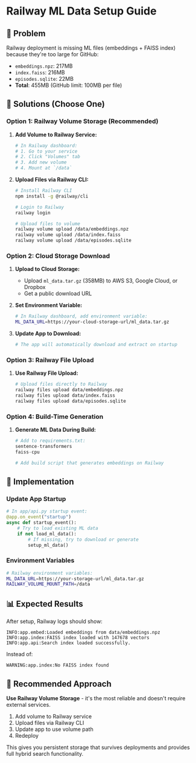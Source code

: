 # Railway ML Data Setup Guide

## 🚨 Problem
Railway deployment is missing ML files (embeddings + FAISS index) because they're too large for GitHub:
- `embeddings.npz`: 217MB
- `index.faiss`: 216MB  
- `episodes.sqlite`: 22MB
- **Total**: 455MB (GitHub limit: 100MB per file)

## 🚀 Solutions (Choose One)

### Option 1: Railway Volume Storage (Recommended)

1. **Add Volume to Railway Service:**
   ```bash
   # In Railway dashboard:
   # 1. Go to your service
   # 2. Click "Volumes" tab
   # 3. Add new volume
   # 4. Mount at `/data`
   ```

2. **Upload Files via Railway CLI:**
   ```bash
   # Install Railway CLI
   npm install -g @railway/cli
   
   # Login to Railway
   railway login
   
   # Upload files to volume
   railway volume upload /data/embeddings.npz
   railway volume upload /data/index.faiss
   railway volume upload /data/episodes.sqlite
   ```

### Option 2: Cloud Storage Download

1. **Upload to Cloud Storage:**
   - Upload `ml_data.tar.gz` (358MB) to AWS S3, Google Cloud, or Dropbox
   - Get a public download URL

2. **Set Environment Variable:**
   ```bash
   # In Railway dashboard, add environment variable:
   ML_DATA_URL=https://your-cloud-storage-url/ml_data.tar.gz
   ```

3. **Update App to Download:**
   ```python
   # The app will automatically download and extract on startup
   ```

### Option 3: Railway File Upload

1. **Use Railway File Upload:**
   ```bash
   # Upload files directly to Railway
   railway files upload data/embeddings.npz
   railway files upload data/index.faiss
   railway files upload data/episodes.sqlite
   ```

### Option 4: Build-Time Generation

1. **Generate ML Data During Build:**
   ```python
   # Add to requirements.txt:
   sentence-transformers
   faiss-cpu
   
   # Add build script that generates embeddings on Railway
   ```

## 🔧 Implementation

### Update App Startup
```python
# In app/api.py startup event:
@app.on_event("startup")
async def startup_event():
    # Try to load existing ML data
    if not load_ml_data():
        # If missing, try to download or generate
        setup_ml_data()
```

### Environment Variables
```bash
# Railway environment variables:
ML_DATA_URL=https://your-storage-url/ml_data.tar.gz
RAILWAY_VOLUME_MOUNT_PATH=/data
```

## 📊 Expected Results

After setup, Railway logs should show:
```
INFO:app.embed:Loaded embeddings from data/embeddings.npz
INFO:app.index:FAISS index loaded with 147678 vectors
INFO:app.api:Search index loaded successfully.
```

Instead of:
```
WARNING:app.index:No FAISS index found
```

## 🎯 Recommended Approach

**Use Railway Volume Storage** - it's the most reliable and doesn't require external services.

1. Add volume to Railway service
2. Upload files via Railway CLI
3. Update app to use volume path
4. Redeploy

This gives you persistent storage that survives deployments and provides full hybrid search functionality.
